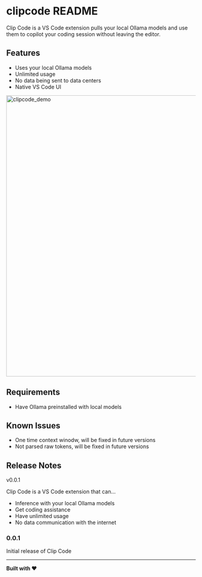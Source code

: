 # clipcode README

Clip Code is a VS Code extension pulls your local Ollama models and use them to copilot your coding session without leaving the editor.

## Features

- Uses your local Ollama models
- Unlimited usage
- No data being sent to data centers
- Native VS Code UI

<img width="1267" height="747" alt="clipcode_demo" src="https://github.com/user-attachments/assets/e037894e-e8dd-4ccb-8673-9ec532b3e2f8" />

## Requirements

- Have Ollama preinstalled with local models

## Known Issues

- One time context winodw, will be fixed in future versions
- Not parsed raw tokens, will be fixed in future versions

## Release Notes

v0.0.1

Clip Code is a VS Code extension that can...
- Inference with your local Ollama models
- Get coding assistance
- Have unlimited usage
- No data communication with the internet


### 0.0.1

Initial release of Clip Code

---

**Built with ❤️**
